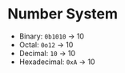 # Number System

- Binary: `0b1010` -> 10
- Octal: `0o12` -> 10
- Decimal: `10` -> 10
- Hexadecimal: `0xA` -> 10
